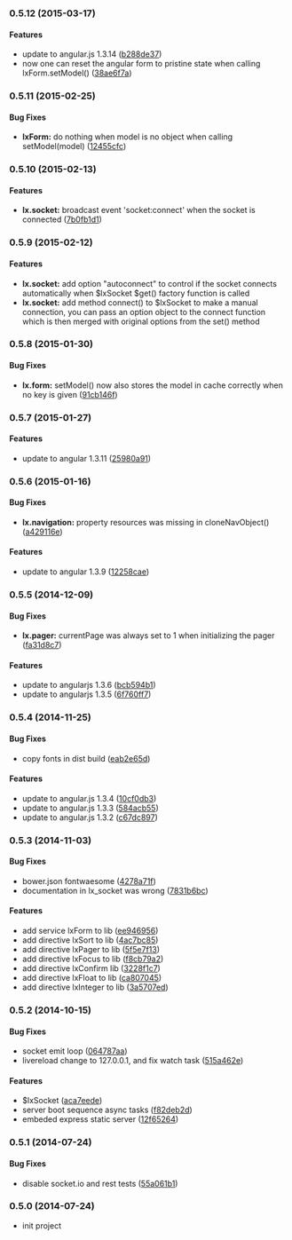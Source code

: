 <a name="0.5.12"></a>
### 0.5.12 (2015-03-17)


#### Features

* update to angular.js 1.3.14 ([b288de37](https://github.com/litixsoft/baboon-frontend/commit/b288de37946d3d559f4e6c4acf3cf5ca5172cbc8))
* now one can reset the angular form to pristine state when calling lxForm.setModel() ([38ae6f7a](https://github.com/litixsoft/baboon-frontend/commit/38ae6f7aafbc7b7e7fd7d68222696b941882719c))


<a name="0.5.11"></a>
### 0.5.11 (2015-02-25)


#### Bug Fixes

* **lxForm:** do nothing when model is no object when calling setModel(model) ([12455cfc](https://github.com/litixsoft/baboon-frontend/commit/12455cfc9aeefa078316f845c930fbcadd5382d6))


<a name="0.5.10"></a>
### 0.5.10 (2015-02-13)


#### Features

* **lx.socket:** broadcast event 'socket:connect' when the socket is connected ([7b0fb1d1](https://github.com/litixsoft/baboon-frontend/commit/7b0fb1d10639a71eebd59a3e45a8e17cf015bc2c))


<a name="0.5.9"></a>
### 0.5.9 (2015-02-12)


#### Features

* **lx.socket:** add option "autoconnect" to control if the socket connects automatically when $lxSocket $get() factory function is called
* **lx.socket:** add method connect() to $lxSocket to make a manual connection, you can pass an option object to the connect function which is then merged with original options from the set() method


<a name="0.5.8"></a>
### 0.5.8 (2015-01-30)


#### Bug Fixes

* **lx.form:** setModel() now also stores the model in cache correctly when no key is given ([91cb146f](https://github.com/litixsoft/baboon-frontend/commit/91cb146fb0fef0df4db4682bb3998e38b52b9670))


<a name="0.5.7"></a>
### 0.5.7 (2015-01-27)


#### Features

* update to angular 1.3.11 ([25980a91](https://github.com/litixsoft/baboon-frontend/commit/25980a9130fe73a7566c71fa1e133a1eb6f2bdf5))


<a name="0.5.6"></a>
### 0.5.6 (2015-01-16)


#### Bug Fixes

* **lx.navigation:** property resources was missing in cloneNavObject() ([a429116e](https://github.com/litixsoft/baboon-frontend/commit/a429116ec2ba27e7521256b6831b7b8f80d8bad4))


#### Features

* update to angular 1.3.9 ([12258cae](https://github.com/litixsoft/baboon-frontend/commit/12258cae6ed6e3110798d893f26e0d2c3750ead1))


<a name="0.5.5"></a>
### 0.5.5 (2014-12-09)


#### Bug Fixes

* **lx.pager:** currentPage was always set to 1 when initializing the pager ([fa31d8c7](https://github.com/litixsoft/baboon-frontend/commit/fa31d8c7de1b01064e1c29680fbe0c55d8fb9cbf))


#### Features

* update to angularjs 1.3.6 ([bcb594b1](https://github.com/litixsoft/baboon-frontend/commit/bcb594b1430a0aa0e36187997f47d0ccdefacf4c))
* update to angularjs 1.3.5 ([6f760ff7](https://github.com/litixsoft/baboon-frontend/commit/6f760ff71452387616eed74c9cd642207af04700))


<a name="0.5.4"></a>
### 0.5.4 (2014-11-25)


#### Bug Fixes

* copy fonts in dist build ([eab2e65d](https://github.com/litixsoft/baboon-frontend/commit/eab2e65d387309311664c4ef4c43716aaab48d02))


#### Features

* update to angular.js 1.3.4 ([10cf0db3](https://github.com/litixsoft/baboon-frontend/commit/10cf0db372461855e645145946bf2a6c772e21e0))
* update to angular.js 1.3.3 ([584acb55](https://github.com/litixsoft/baboon-frontend/commit/584acb55c9c77ec463199d2fc9837d802210e3ba))
* update to angular.js 1.3.2 ([c67dc897](https://github.com/litixsoft/baboon-frontend/commit/c67dc897c5b26742b916530f2d8adade09726ac4))


<a name="0.5.3"></a>
### 0.5.3 (2014-11-03)


#### Bug Fixes

* bower.json fontwaesome ([4278a71f](https://github.com/litixsoft/baboon-frontend/commit/4278a71f27822d664aaedffe3deb7168857ec3e6))
* documentation in lx_socket was wrong ([7831b6bc](https://github.com/litixsoft/baboon-frontend/commit/7831b6bc784dd311f27c7f4ee6b1d8cc62502fb3))


#### Features

* add service lxForm to lib ([ee946956](https://github.com/litixsoft/baboon-frontend/commit/ee94695610e12a6758b3a759ef23118c2ae6eba2))
* add directive lxSort to lib ([4ac7bc85](https://github.com/litixsoft/baboon-frontend/commit/4ac7bc8548c11ec482c8e74bdce13b3c993fb44f))
* add directive lxPager to lib ([5f5e7f13](https://github.com/litixsoft/baboon-frontend/commit/5f5e7f13c1efbd4c84e4da30419b1ca19beacf09))
* add directive lxFocus to lib ([f8cb79a2](https://github.com/litixsoft/baboon-frontend/commit/f8cb79a2d291bf4f9c265d04fe4dd14b4ff8f74f))
* add directive lxConfirm lib ([3228f1c7](https://github.com/litixsoft/baboon-frontend/commit/3228f1c7898bd2ba1661e8a7f774c38e393ec53a))
* add directive lxFloat to lib ([ca807045](https://github.com/litixsoft/baboon-frontend/commit/ca8070457d212033d3bf2817a3fdbcac506f8e2d))
* add directive lxInteger to lib ([3a5707ed](https://github.com/litixsoft/baboon-frontend/commit/3a5707ed6706b1c36c1e90ce39ccffb12cde429d))


<a name="0.5.2"></a>
### 0.5.2 (2014-10-15)


#### Bug Fixes

* socket emit loop ([064787aa](https://github.com/litixsoft/baboon-frontend/commit/064787aa404eea5c8b5e6f1a668f654ee0e963d9))
* livereload change to 127.0.0.1, and fix watch task ([515a462e](https://github.com/litixsoft/baboon-frontend/commit/515a462e2fe9f8918bf0e2e0c6f6944c37549a61))


#### Features

* $lxSocket ([aca7eede](https://github.com/litixsoft/baboon-frontend/commit/aca7eede2b6f193b6d3a4237912a219152cf3715))
* server boot sequence async tasks ([f82deb2d](https://github.com/litixsoft/baboon-frontend/commit/f82deb2d03e4f81bff91ce9b723c872e0dd949cf))
* embeded express static server ([12f65264](https://github.com/litixsoft/baboon-frontend/commit/12f652646f3c115552bc9d0a2e7d68512ec658ad))


<a name="0.5.1"></a>
### 0.5.1 (2014-07-24)


#### Bug Fixes

* disable socket.io and rest tests ([55a061b1](https://github.com/litixsoft/baboon-frontend/commit/55a061b1a1b4579167119a932ec390bf0270afe8))


<a name="0.5.0"></a>
### 0.5.0 (2014-07-24)

* init project
